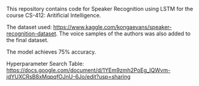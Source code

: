 This repository contains code for Speaker Recognition using LSTM for the course CS-412: Aritificial Intelligence.

The dataset used: https://www.kaggle.com/kongaevans/speaker-recognition-dataset. The voice samples of the authors was also added to the final dataset.

The model achieves 75% accuracy.

Hyperparameter Search Table: https://docs.google.com/document/d/1YEm9zmh2PoEg_IQWvm-jdYUXCRsB8xMqpqfOJnU-6Jo/edit?usp=sharing
